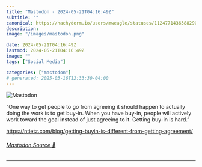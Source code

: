 ```yaml
---
title: "Mastodon - 2024-05-21T04:16:49Z"
subtitle: ""
canonical: https://hachyderm.io/users/mweagle/statuses/112477143638829090
description:
image: "/images/mastodon.png"

date: 2024-05-21T04:16:49Z
lastmod: 2024-05-21T04:16:49Z
image: ""
tags: ["Social Media"]

categories: ["mastodon"]
# generated: 2025-03-16T12:33:30-04:00
---
```

![Mastodon](/images/mastodon.png)

<p>“One way to get people to go from agreeing it should happen to actually doing the work is to get buy-in. When you have buy-in, people will actively work toward the goal instead of just agreeing to it. Getting buy-in is hard.”</p><p><a href="https://ntietz.com/blog/getting-buyin-is-different-from-getting-agreement/" target="_blank" rel="nofollow noopener noreferrer" translate="no"><span class="invisible">https://</span><span class="ellipsis">ntietz.com/blog/getting-buyin-</span><span class="invisible">is-different-from-getting-agreement/</span></a></p>


###### [Mastodon Source 🐘](https://hachyderm.io/@mweagle/112477143638829090)

___
